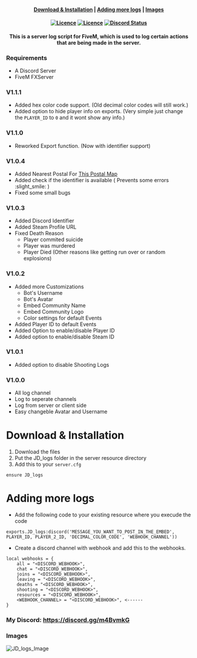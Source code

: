 <h4 align="center">
	<a href="#download--installation">Download & Installation</a>
	|
	<a href="#adding-more-logs">Adding more logs</a>
	|
	<a href="#images">Images</a>
</h4>
<h4 align="center">
	<a href="https://github.com/JokeDevil/JD_logs/releases/latest" title=""><img alt="Licence" src="https://img.shields.io/github/release/JokeDevil/JD_logs.svg"></a>
	<a href="LICENSE" title=""><img alt="Licence" src="https://img.shields.io/github/license/JokeDevil/JD_logs.svg"></a>
	<a href="https://discord.gg/m4BvmkG" title=""><img alt="Discord Status" src="https://discordapp.com/api/guilds/721339695199682611/widget.png"></a>
</h4>

<h4 align="center">
This is a server log script for FiveM, which is used to log certain actions that are being made in the server.
</h5>

### Requirements
- A Discord Server
- FiveM FXServer

### V1.1.1
- Added hex color code support. (Old decimal color codes will still work.)
- Added option to hide player info on exports. (Very simple just change the `PLAYER_ID` to `0` and it wont show any info.)

### V1.1.0
- Reworked Export function. (Now with identifier support)

### V1.0.4
- Added Nearest Postal For [This Postal Map](https://forum.cfx.re/t/release-postal-code-map-minimap-new-improved-v1-2/147458)
- Added check if the identifier is available ( Prevents some errors :slight_smile: )
- Fixed some small bugs

### V1.0.3
- Added Discord Identifier
- Added Steam Profile URL
- Fixed Death Reason
	- Player commited suicide
	- Player was murdered
	- Player Died (Other reasons like getting run over or random explosions)

### V1.0.2
- Added more Customizations
	- Bot's Username
	- Bot's Avatar
	- Embed Community Name
	- Embed Community Logo
	- Color settings for default Events
- Added Player ID to default Events
- Added Option to enable/disable Player ID
- Added option to enable/disable Steam ID

### V1.0.1
- Added option to disable Shooting Logs

### V1.0.0
- All log channel
- Log to seperate channels
- Log from server or client side
- Easy changeble Avatar and Username

# Download & Installation

1. Download the files
2. Put the JD_logs folder in the server resource directory
3. Add this to your `server.cfg`
```
ensure JD_logs
```

# Adding more logs

- Add the following code to your existing resource where you execude the code
```
exports.JD_logs:discord('MESSAGE_YOU_WANT_TO_POST_IN_THE_EMBED', PLAYER_ID, PLAYER_2_ID, 'DECIMAL_COLOR_CODE', 'WEBHOOK_CHANNEL'))
```
- Create a discord channel with webhook and add this to the webhooks.
```
local webhooks = {
	all = "<DISCORD_WEBHOOK>",
	chat = "<DISCORD_WEBHOOK>",
	joins = "<DISCORD_WEBHOOK>",
	leaving = "<DISCORD_WEBHOOK>",
	deaths = "<DISCORD_WEBHOOK>",
	shooting = "<DISCORD_WEBHOOK>",
	resources = "<DISCORD_WEBHOOK>",
	<WEBHOOK_CHANNEL> = "<DISCORD_WEBHOOK>", <------
}
```

### My Discord: https://discord.gg/m4BvmkG

### Images
![JD_logs_Image](http://jokedevil.com/img/JD_logs.png)
